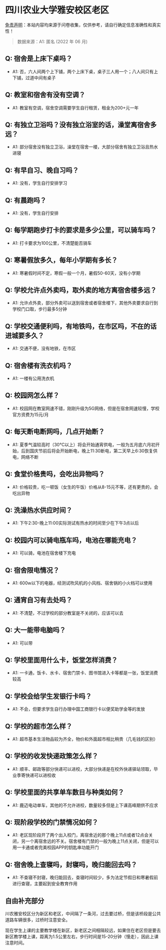 # 四川农业大学雅安校区老区

[免责声明](https://colleges.chat/#_3)：本站内容均来源于问卷收集，仅供参考，请自行确定信息准确性和真实性！

> 数据来源：A1: 匿名 (2022 年 06 月)

## Q: 宿舍是上床下桌吗？

- A1: 否，六人间两个上下铺，两个上床下桌，桌子三人用一个；八人间只有上下铺，过道中间有桌子

## Q: 教室和宿舍有没有空调？

- A1: 教室有空调，宿舍空调需要学生自行租赁，租金为200+元一年

## Q: 有独立卫浴吗？没有独立浴室的话，澡堂离宿舍多远？

- A1: 部分宿舍没有独立卫浴，澡堂在宿舍一楼，大部分宿舍有独立卫浴且热水进寝

## Q: 有早自习、晚自习吗？

- A1: 没有，学生自行安排学习

## Q: 有晨跑吗？

- A1: 没有，学生自行安排

## Q: 每学期跑步打卡的要求是多少公里，可以骑车吗？

- A1: 打卡要求为100公里，不清楚能否骑车

## Q: 寒暑假放多久，每年小学期有多长？

- A1: 寒暑假时间不定，寒假一般一个月，暑假50-60天，没有小学期

## Q: 学校允许点外卖吗，取外卖的地方离宿舍楼多远？

- A1: 允许点外卖，部分外卖可以送到宿舍或者宿舍楼下，其他外卖要求自行到学校门口取，步行最多5分钟

## Q: 学校交通便利吗，有地铁吗，在市区吗，不在的话进城要多久？

- A1: 交通不便，没有地铁，在市区

## Q: 宿舍楼有洗衣机吗？

- A1: 一楼有公用洗衣机

## Q: 校园网怎么样？

- A1: 校园网在教室网速不错，刚刚升级为5G网络，但是在宿舍网速较慢，学校官方资费为15元/月

## Q: 每天断电断网吗，几点开始断？

- A1: 夏季气温较高时（30℃以上）将会开始通宵供电，一般为五月底六月初开始，后到国庆节前后将会开始断电，晚上11∶30断电，第二天早上6∶30恢复供电，网络不断

## Q: 食堂价格贵吗，会吃出异物吗？

- A1: 价格较贵，吃一顿饭（女生的午饭）价格从8-15元不等，还有更贵的，会吃出异物

## Q: 洗澡热水供应时间？

- A1: 下午2∶30-晚上11∶00实际测试有热水的时间至少在下午3点以后

## Q: 校园内可以骑电瓶车吗，电池在哪能充电？

- A1: 可以骑，电池在宿舍楼下充电

## Q: 宿舍限电情况？

- A1: 600w以下的电器，经测试吹风机的小风档、宿舍锅的小火档可以使用

## Q: 通宵自习有去处吗？

- A1: 不清楚，不过学校的部分教室是不关闭的，应该可以去

## Q: 大一能带电脑吗？

- A1: 可以带

## Q: 学校里面用什么卡，饭堂怎样消费？

- A1: 一卡通，饭卡、水卡、宿舍门禁卡、图书馆进入卡等都是一张，饭堂消费较高

## Q: 学校会给学生发银行卡吗？

- A1: 不会，但要求学生自行办理中国工商银行卡以便奖助学金等的发放

## Q: 学校的超市怎么样？

- A1: 超市基本生活物品较为齐全，物价和外面超市相比稍贵（几毛钱的区别）

## Q: 学校的收发快递政策怎么样？

- A1: 顺丰、邮政等部分快递可以进校，大部分快递是在校外快递驿站领取，毕业季寄快递可以进校收

## Q: 学校里面的共享单车数目与种类如何？

- A1: 鹿迈电动单车，其他的不允许进校，数量较多但是上下课高峰期供不应求

## Q: 现阶段学校的门禁情况如何？

- A1: 老区现阶段开了两个出入校门，离宿舍近的那个晚上11点或者12点会关闭，另一个离宿舍远的不关。宿舍楼有门禁的一般为晚上11点关闭，但是可以用一卡通或者完美校园APP的钥匙串功能开门

## Q: 宿舍晚上查寝吗，封寝吗，晚归能回去吗？

- A1: 不查寝不封寝，晚归能回去，查寝时间较少，多为法定节假日和寒暑假前进行查寝，主要起到安全教育作用

## 自由补充部分

川农雅安校区分为新区和老区，中间隔了一条河，过去要过桥，但是该桥段是公共道路车辆很多，过桥时注意安全。

现在学生上课的主要教学楼在新区，新老区之间相隔较远，如果住在老区但是要去新区教学楼上课，距离为1.5公里左右，步行时间是15-20分钟（慢走），因此上课注意时间。